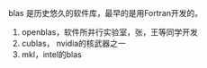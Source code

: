 blas 是历史悠久的软件库，最早的是用Fortran开发的。

1. openblas，软件所并行实验室，张，王等同学开发
2. cublas， nvidia的核武器之一
3. mkl，intel的blas
